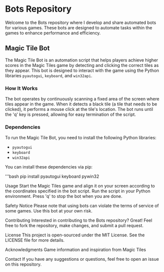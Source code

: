 # Bots Repository

Welcome to the Bots repository where I develop and share automated bots for various games. These bots are designed to automate tasks within the games to enhance performance and efficiency.

## Magic Tile Bot

The Magic Tile Bot is an automation script that helps players achieve higher scores in the Magic Tiles game by detecting and clicking the correct tiles as they appear. 
This bot is designed to interact with the game using the Python libraries `pyautogui`, `keyboard`, and `win32api`.

### How It Works

The bot operates by continuously scanning a fixed area of the screen where tiles appear in the game. When it detects a black tile (a tile that needs to be clicked), it performs a mouse click at the tile's location. 
The bot runs until the 'q' key is pressed, allowing for easy termination of the script.

### Dependencies

To run the Magic Tile Bot, you need to install the following Python libraries:

- `pyautogui`
- `keyboard`
- `win32api`

You can install these dependencies via pip:

'''bash
pip install pyautogui keyboard pywin32

Usage
Start the Magic Tiles game and align it on your screen according to the coordinates specified in the bot script.
Run the script in your Python environment.
Press 'q' to stop the bot when you are done.

Safety Notice
Please note that using bots can violate the terms of service of some games. Use this bot at your own risk.

Contributing
Interested in contributing to the Bots repository? Great! Feel free to fork the repository, make changes, and submit a pull request.

License
This project is open-sourced under the MIT License. See the LICENSE file for more details.

Acknowledgments
Game information and inspiration from Magic Tiles

Contact
If you have any suggestions or questions, feel free to open an issue on this repository.
